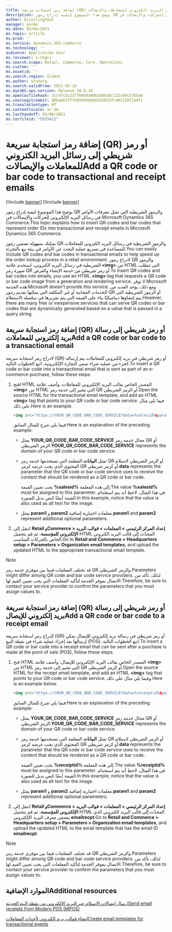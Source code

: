 ```yaml
---
title: إضافة رمز استجابة سريعة (QR) أو رمز شريطي إلى رسائل البريد الكتروني للمعاملات والإيصالات
description: يوضح هذا الموضوع كيفية إدراج رموز QR والرموز الشريطية التي تمثل معرفات الأوامر في رسائل البريد الإلكتروني للحركات والإيصالات في Microsoft Dynamics 365 Commerce.
author: bicyclingfool
manager: annbe
ms.date: 03/04/2021
ms.topic: article
ms.prod: ''
ms.service: dynamics-365-commerce
ms.technology: ''
audience: Application User
ms.reviewer: v-chgri
ms.search.scope: Retail, Commerce, Core, Operations
ms.custom: ''
ms.assetid: ''
ms.search.region: Global
ms.author: stuharg
ms.search.validFrom: 2021-02-16
ms.dyn365.ops.version: Release 10.0.18
ms.openlocfilehash: 3cc4fcb1237f8409a89b3d4818c132c60c57b5a0
ms.sourcegitcommit: 88babb2fffe97e93bbde543633fc492120f2a4fc
ms.translationtype: HT
ms.contentlocale: ar-SA
ms.lasthandoff: 03/06/2021
ms.locfileid: "5555412"
---
```

# <a name="add-a-qr-code-or-bar-code-to-transactional-and-receipt-emails"></a><span data-ttu-id="96033-103">إضافة رمز استجابة سريعة (QR) أو رمز شريطي إلى رسائل البريد الكتروني للمعاملات والإيصالات</span><span class="sxs-lookup"><span data-stu-id="96033-103">Add a QR code or bar code to transactional and receipt emails</span></span>

[!include [banner](includes/banner.md)]
[!include [banner](includes/preview-banner.md)]

<span data-ttu-id="96033-104">يوضح هذا الموضوع كيفية إدراج رموز QR والرموز الشريطية التي تمثل معرفات الأوامر في رسائل البريد الإلكتروني للحركات والإيصالات في Microsoft Dynamics 365 Commerce.</span><span class="sxs-lookup"><span data-stu-id="96033-104">This topic explains how to insert QR codes and bar codes that represent order IDs into transactional and receipt emails in Microsoft Dynamics 365 Commerce.</span></span>

<span data-ttu-id="96033-105">يمكنك بسهولة تضمين رموز QR والرموز الشريطية في رسائل البريد الكتروني للمعاملات للمساعدة في تسريع عملية البحث عن الأوامر في بيئة بيع بالتجزئة.</span><span class="sxs-lookup"><span data-stu-id="96033-105">You can easily include QR codes and bar codes in transactional emails to help speed up the order lookup process in a retail environment.</span></span> <span data-ttu-id="96033-106">لادراج رموز QR والرموز الشريطية في رسائل البريد الكتروني، استخدم علامة **\<img\>** من HTML التي تتطلب صورة رمز QR أو رمز شريطي من خدمة الإنشاء والعرض.</span><span class="sxs-lookup"><span data-stu-id="96033-106">To insert QR codes and bar codes into emails, you use an HTML **\<img\>** tag that requests a QR code or bar code image from a generation and rendering service.</span></span> <span data-ttu-id="96033-107">لا توفر Microsoft هذه الخدمة.</span><span class="sxs-lookup"><span data-stu-id="96033-107">Microsoft doesn't provide this service.</span></span> <span data-ttu-id="96033-108">ومع ذلك، يوجد العديد من الخدمات المجانية أو غير المكلفة التي يمكنها تقديم رموز QR أو الرموز الشريطية التي يتم إنشاؤها ديناميكيًا بناء على القيمة التي يتم تمريرها في سلسلة الاستعلام.</span><span class="sxs-lookup"><span data-stu-id="96033-108">However, there are many free or inexpensive services that can serve QR codes or bar codes that are dynamically generated based on a value that is passed in a query string.</span></span>

## <a name="add-a-qr-code-or-bar-code-to-a-transactional-email"></a><span data-ttu-id="96033-109">إضافة رمز استجابة سريعة (QR) أو رمز شريطي إلى رسالة بريد إلكتروني للمعاملات</span><span class="sxs-lookup"><span data-stu-id="96033-109">Add a QR code or bar code to a transactional email</span></span>

<span data-ttu-id="96033-110">لادراج رمز استجابة سريعة (QR) أو رمز شريطي في بريد إلكتروني للمعاملات يتم إرساله كجزء من عملية شراء ضمن التجارة الإلكترونية، اتبع الخطوات التالية.</span><span class="sxs-lookup"><span data-stu-id="96033-110">To insert a QR code or bar code into a transactional email that is sent as part of an e-commerce purchase, follow these steps.</span></span>

1. <span data-ttu-id="96033-111">افتح HTML المصدر الخاص بقالب البريد الإلكتروني للمعاملات، وأضف علامة **\<img\>** من HTML التي تشير إلى خدمة رمز QR أو الرمز الشريطي.</span><span class="sxs-lookup"><span data-stu-id="96033-111">Open the source HTML for the transactional email template, and add an HTML **\<img\>** tag that points to your QR code or bar code service.</span></span> <span data-ttu-id="96033-112">فيما يلي مثال على ذلك.</span><span class="sxs-lookup"><span data-stu-id="96033-112">Here is an example.</span></span>

    ```HTML
    <img src="https://YOUR_QR_CODE_BAR_CODE_SERVICE?data=%salesid%&param1=value1&param2=value2" alt="%salesid%" />
    ```

    <span data-ttu-id="96033-113">فيما يلي شرح للمثال السابق:</span><span class="sxs-lookup"><span data-stu-id="96033-113">Here is an explanation of the preceding example:</span></span>

    - <span data-ttu-id="96033-114">يمثل **YOUR\_QR\_CODE\_BAR\_CODE\_SERVICE** مجال خدمة رمز QR أو الرمز الشريطي.</span><span class="sxs-lookup"><span data-stu-id="96033-114">**YOUR\_QR\_CODE\_BAR\_CODE\_SERVICE** represents the domain of your QR code or bar code service.</span></span>
    - <span data-ttu-id="96033-115">تمثل **البيانات** المعلمة التي تستخدمها خدمة رمز QR أو الرمز الشريطي لاستلام المحتوى الذي يجب عرضه كرمز QR أو كرمز شريطي.</span><span class="sxs-lookup"><span data-stu-id="96033-115">**data** represents the parameter that the QR code or bar code service uses to receive the content that should be rendered as a QR code or bar code.</span></span>

        <span data-ttu-id="96033-116">يجب تعيين القيمة **%salesid%** إلى هذه المعلمة.</span><span class="sxs-lookup"><span data-stu-id="96033-116">The value **%salesid%** must be assigned to this parameter.</span></span> <span data-ttu-id="96033-117">في هذا المثال، لاحظ أنه يتم استخدام القيمة أيضًا كنص بديل للصورة.</span><span class="sxs-lookup"><span data-stu-id="96033-117">In this example, notice that the value is also used as alt text for the image.</span></span>

    - <span data-ttu-id="96033-118">يمثل **param1** و **param2** معلمات اختيارية إضافية.</span><span class="sxs-lookup"><span data-stu-id="96033-118">**param1** and **param2** represent additional optional parameters.</span></span>

1. <span data-ttu-id="96033-119">انتقل إلى **Retail وCommerce \> إعداد المركز الرئيسي \> المعلمات \> قوالب البريد الإلكتروني للمؤسسة**، ثم قم بتحميل HTML المحدّث إلى قالب البريد الكتروني الخاص بالحركات المناسب.</span><span class="sxs-lookup"><span data-stu-id="96033-119">Go to **Retail and Commerce \> Headquarters setup \> Parameters \> Organization email templates**, and upload the updated HTML to the appropriate transactional email template.</span></span>

> [!NOTE]
> <span data-ttu-id="96033-120">قد تختلف المعلمات فيما بين موفري خدمة رمز QR والرمز الشريطي.</span><span class="sxs-lookup"><span data-stu-id="96033-120">Parameters might differ among QR code and bar code service providers.</span></span> <span data-ttu-id="96033-121">لذلك، تأكد من الاتصال بموفر الخدمة لتأكيد المعلمات التي يجب تعيين القيم لها.</span><span class="sxs-lookup"><span data-stu-id="96033-121">Therefore, be sure to contact your service provider to confirm the parameters that you must assign values to.</span></span>

## <a name="add-a-qr-code-or-bar-code-to-a-receipt-email"></a><span data-ttu-id="96033-122">إضافة رمز استجابة سريعة (QR) أو رمز شريطي إلى رسالة بريد إلكتروني للإيصال</span><span class="sxs-lookup"><span data-stu-id="96033-122">Add a QR code or bar code to a receipt email</span></span> 

<span data-ttu-id="96033-123">لإدراج رمز استجابة سريعة (QR) أو رمز شريطي في رسالة بريد إلكتروني للإيصال يمكن إرسالها بعد إجراء عملية شراء في نقطة البيع (POS)، اتبع الخطوات التالية.</span><span class="sxs-lookup"><span data-stu-id="96033-123">To insert a QR code or bar code into a receipt email that can be sent after a purchase is made at the point of sale (POS), follow these steps.</span></span>

1. <span data-ttu-id="96033-124">فتح HTML المصدر الخاص بقالب البريد الإلكتروني للإيصال، وأضف علامة **\<img\>** من HTML التي تشير إلى خدمة رمز QR أو الرمز الشريطي.</span><span class="sxs-lookup"><span data-stu-id="96033-124">Open the source HTML for the receipt email template, and add an HTML **\<img\>** tag that points to your QR code or bar code service.</span></span> <span data-ttu-id="96033-125">وفيما يلي مثال على ذلك.</span><span class="sxs-lookup"><span data-stu-id="96033-125">Here is an example below.</span></span>

    ```HTML
    <img src="https://YOUR_QR_CODE_BAR_CODE_SERVICE?data=%receiptid%&param1=value1&param2=value2" alt="%receiptid%" />
    ```

    <span data-ttu-id="96033-126">فيما يلي شرح للمثال السابق:</span><span class="sxs-lookup"><span data-stu-id="96033-126">Here is an explanation of the preceding example:</span></span>

    - <span data-ttu-id="96033-127">يمثل **YOUR\_QR\_CODE\_BAR\_CODE\_SERVICE** مجال خدمة رمز QR أو الرمز الشريطي.</span><span class="sxs-lookup"><span data-stu-id="96033-127">**YOUR\_QR\_CODE\_BAR\_CODE\_SERVICE** represents the domain of your QR code or bar code service.</span></span>
    - <span data-ttu-id="96033-128">تمثل **البيانات** المعلمة التي تستخدمها خدمة رمز QR أو الرمز الشريطي لاستلام المحتوى الذي يجب عرضه كرمز QR أو كرمز شريطي.</span><span class="sxs-lookup"><span data-stu-id="96033-128">**data** represents the parameter that the QR code or bar code service uses to receive the content that should be rendered as a QR code or bar code.</span></span>

        <span data-ttu-id="96033-129">يجب تعيين القيمة **%receiptid%** إلى هذه المعلمة.</span><span class="sxs-lookup"><span data-stu-id="96033-129">The value **%receiptid%** must be assigned to this parameter.</span></span> <span data-ttu-id="96033-130">في هذا المثال، لاحظ أنه يتم استخدام القيمة أيضًا كنص بديل للصورة.</span><span class="sxs-lookup"><span data-stu-id="96033-130">In this example, notice that the value is also used as alt text for the image.</span></span>

    - <span data-ttu-id="96033-131">يمثل **param1** و **param2** معلمات اختيارية إضافية.</span><span class="sxs-lookup"><span data-stu-id="96033-131">**param1** and **param2** represent additional optional parameters.</span></span>

1. <span data-ttu-id="96033-132">انتقل إلى **Retail وCommerce \> إعداد المركز الرئيسي \> المعلمات \> قوالب البريد الإلكتروني للمؤسسة**، ثم قم بتحميل HTML المحدّث إلى قالب البريد الكتروني الذي يتضمن معرف البريد الإلكتروني **emailrecpt**.</span><span class="sxs-lookup"><span data-stu-id="96033-132">Go to **Retail and Commerce \> Headquarters setup \> Parameters \> Organization email templates**, and upload the updated HTML to the email template that has the email ID **emailrecpt**.</span></span>

> [!NOTE]
> <span data-ttu-id="96033-133">قد تختلف المعلمات فيما بين موفري خدمة رمز QR والرمز الشريطي.</span><span class="sxs-lookup"><span data-stu-id="96033-133">Parameters might differ among QR code and bar code service providers.</span></span> <span data-ttu-id="96033-134">لذلك، تأكد من الاتصال بموفر الخدمة لتأكيد المعلمات التي يجب تعيين القيم لها.</span><span class="sxs-lookup"><span data-stu-id="96033-134">Therefore, be sure to contact your service provider to confirm the parameters that you must assign values to.</span></span>

## <a name="additional-resources"></a><span data-ttu-id="96033-135">الموارد الإضافية</span><span class="sxs-lookup"><span data-stu-id="96033-135">Additional resources</span></span>

[<span data-ttu-id="96033-136">إرسال إيصالات الاستلام عبر البريد الإلكتروني من نقطة البيع الحديثة</span><span class="sxs-lookup"><span data-stu-id="96033-136">Send email receipts from Modern POS (MPOS)</span></span>](email-receipts.md)

[<span data-ttu-id="96033-137">إنشاء قوالب بريد إلكتروني لأحداث المعاملات</span><span class="sxs-lookup"><span data-stu-id="96033-137">Create email templates for transactional events</span></span>](email-templates-transactions.md)
